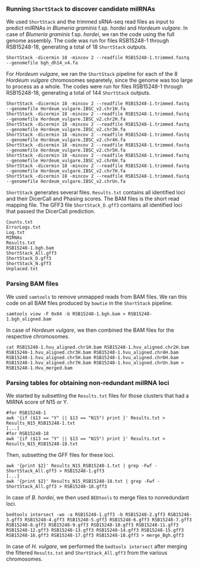 ### Running `ShortStack` to discover candidate milRNAs
We used `ShortStack` and the trimmed sRNA-seq read files as input to predict milRNAs in *Blumeria graminis* f.sp. *hordei* and *Hordeum vulgare*. In case of *Blumeria graminis* f.sp. *hordei*, we ran the code using the full genome assembly. The code was run for files RSB15248-1 through RSB15248-18, generating a total of 18 `ShortStack` outputs. 
```ShellSession
ShortStack -dicermin 18 -mincov 2 --readfile RSB15248-1.trimmed.fastq --genomefile bgh_dh14_v4.fa
```

For *Hordeum vulgare*, we ran the `ShortStack` pipeline for each of the 8 *Hordeum vulgare* chromosomes separetely, since the genome was too large to process as a whole. The codes were run for files RSB15248-1 through RSB15248-18, generating a total of 144 `ShortStack` outputs.
```ShellSession
ShortStack -dicermin 18 -mincov 2 --readfile RSB15248-1.trimmed.fastq --genomefile Hordeum_vulgare.IBSC_v2.chr1H.fa
ShortStack -dicermin 18 -mincov 2 --readfile RSB15248-1.trimmed.fastq --genomefile Hordeum_vulgare.IBSC_v2.chr2H.fa
ShortStack -dicermin 18 -mincov 2 --readfile RSB15248-1.trimmed.fastq --genomefile Hordeum_vulgare.IBSC_v2.chr3H.fa
ShortStack -dicermin 18 -mincov 2 --readfile RSB15248-1.trimmed.fastq --genomefile Hordeum_vulgare.IBSC_v2.chr4H.fa
ShortStack -dicermin 18 -mincov 2 --readfile RSB15248-1.trimmed.fastq --genomefile Hordeum_vulgare.IBSC_v2.chr5H.fa
ShortStack -dicermin 18 -mincov 2 --readfile RSB15248-1.trimmed.fastq --genomefile Hordeum_vulgare.IBSC_v2.chr6H.fa
ShortStack -dicermin 18 -mincov 2 --readfile RSB15248-1.trimmed.fastq --genomefile Hordeum_vulgare.IBSC_v2.chr7H.fa
ShortStack -dicermin 18 -mincov 2 --readfile RSB15248-1.trimmed.fastq --genomefile Hordeum_vulgare.IBSC_v2.chrUn.fa
```

`ShortStack` generates several files. `Results.txt` contains all identified loci and their DicerCall and Phasing scores. The BAM files is the short read mapping file. The GFF3 file `ShortStack_D.gff3` contains all identified loci that passed the DicerCall prediction. 
```
Counts.txt
ErrorLogs.txt
Log.txt
MIRNAs
Results.txt
RSB15248-1.bgh.bam
ShortStack_All.gff3
ShortStack_D.gff3
ShortStack_N.gff3
Unplaced.txt
```

### Parsing BAM files 
We used `samtools` to remove unmapped reads from BAM files. We ran this code on all BAM files produced by `bowtie` in the `ShortStack` pipeline. 
```ShellSession
samtools view -F 0x04 -b RSB15248-1.bgh.bam > RSB15248-1.bgh_aligned.bam
```
In case of *Hordeum vulgare*, we then combined the BAM files for the respective chromosomes. 
```ShellSession
cat RSB15248-1.hvu_aligned.chr1H.bam RSB15248-1.hvu_aligned.chr2H.bam RSB15248-1.hvu_aligned.chr3H.bam RSB15248-1.hvu_aligned.chr4H.bam RSB15248-1.hvu_aligned.chr5H.bam RSB15248-1.hvu_aligned.chr6H.bam RSB15248-1.hvu_aligned.chr7H.bam RSB15248-1.hvu_aligned.chrUn.bam > RSB15248-1.Hvu_merged.bam  
```

### Parsing tables for obtaining non-redundant milRNA loci
We started by subsetting the `Results.txt` files for those clusters that had a MIRNA score of N15 or Y. 
```ShellSession
#for RSB15248-1
awk '{if ($13 == "Y" || $13 == "N15") print }' Results.txt > Results_N15_RSB15248-1.txt
[...]
#for RSB15248-18
awk '{if ($13 == "Y" || $13 == "N15") print }' Results.txt > Results_N15_RSB15248-18.txt
```
Then, subsetting the GFF files for these loci. 
```ShellSession
awk '{print $2}' Results_N15_RSB15248-1.txt | grep -Fwf - ShortStack_All.gff3 > RSB15248-1.gff3
[...]
awk '{print $2}' Results_N15_RSB15248-18.txt | grep -Fwf - ShortStack_All.gff3 > RSB15248-18.gff3
```
In case of *B. hordei*, we then used `BEDtools` to merge files to nonredundant loci. 
```ShellSession
bedtools intersect -wo -a RSB15248-1.gff3 -b RSB15248-2.gff3 RSB15248-3.gff3 RSB15248-4.gff3 RSB15248-5.gff3 RSB15248-6.gff3 RSB15248-7.gff3 RSB15248-8.gff3 RSB15248-9.gff3 RSB15248-10.gff3 RSB15248-11.gff3 RSB15248-12.gff3 RSB15248-13.gff3 RSB15248-14.gff3 RSB15248-15.gff3 RSB15248-16.gff3 RSB15248-17.gff3 RSB15248-18.gff3 > merge_Bgh.gff3
```
In case of *H. vulgare*, we performed the `bedtools intersect` after merging the filtered `Results.txt` and `ShortStack_All.gff3` from the various chromosomes. 
